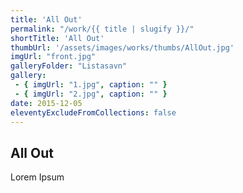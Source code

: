```yaml
---
title: 'All Out'
permalink: "/work/{{ title | slugify }}/"
shortTitle: 'All Out'
thumbUrl: '/assets/images/works/thumbs/AllOut.jpg'
imgUrl: "front.jpg"
galleryFolder: "Listasavn"
gallery:
 - { imgUrl: "1.jpg", caption: "" }
 - { imgUrl: "2.jpg", caption: "" }
date: 2015-12-05
eleventyExcludeFromCollections: false
---
```



<div class="Grid Grid--gutters Grid--full large-Grid--fit">
  <div class="Grid-cell">
    <div class='headerGroup'>
      <h2>All Out</h2>
      <p>Lorem Ipsum</p>
    </div>
  </div>
</div>
